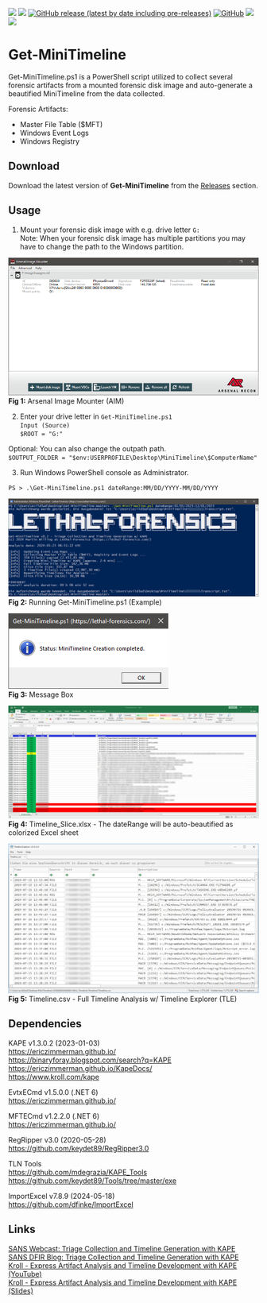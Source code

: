 <img src="https://img.shields.io/badge/Language-Powershell-blue"> <img src="https://img.shields.io/badge/Maintenance%20Level-Actively%20Developed-brightgreen"> [![GitHub release (latest by date including pre-releases)](https://img.shields.io/github/v/release/evild3ad/Get-MiniTimeline?include_prereleases&style=flat&label=Release)](https://github.com/evild3ad/Get-MiniTimeline/releases) [![GitHub](https://img.shields.io/github/license/evild3ad/Get-MiniTimeline?style=flat&label=License)](LICENSE) <a href="https://www.linkedin.com/in/martin-willing-86343565/"><img src="https://img.shields.io/badge/LinkedIn-evild3ad-0077B5.svg?logo=LinkedIn"></a> <a href="https://twitter.com/Evild3ad79"><img src="https://img.shields.io/twitter/follow/Evild3ad79?style=social"></a>

# Get-MiniTimeline
Get-MiniTimeline.ps1 is a PowerShell script utilized to collect several forensic artifacts from a mounted forensic disk image and auto-generate a beautified MiniTimeline from the data collected.

Forensic Artifacts:  
* Master File Table ($MFT)  
* Windows Event Logs  
* Windows Registry  

## Download
Download the latest version of **Get-MiniTimeline** from the [Releases](https://github.com/evild3ad/Get-MiniTimeline/releases) section.

## Usage
1. Mount your forensic disk image with e.g. drive letter `G:`  
Note: When your forensic disk image has multiple partitions you may have to change the path to the Windows partition.   

![Arsenal Image Mounter](https://github.com/evild3ad/Get-MiniTimeline/blob/9ea8d83e20d685dd14ebe3b6f646f0980579c223/Screenshots/01.png)
**Fig 1:** Arsenal Image Mounter (AIM) 

2. Enter your drive letter in `Get-MiniTimeline.ps1`  
`Input (Source)`  
`$ROOT = "G:"`   

Optional: You can also change the outpath path.  
`$OUTPUT_FOLDER = "$env:USERPROFILE\Desktop\MiniTimeline\$ComputerName"`

3. Run Windows PowerShell console as Administrator.  

```
PS > .\Get-MiniTimeline.ps1 dateRange:MM/DD/YYYY-MM/DD/YYYY  
```

![PowerShell](https://github.com/evild3ad/Get-MiniTimeline/blob/9ea8d83e20d685dd14ebe3b6f646f0980579c223/Screenshots/02.png)  
**Fig 2:** Running Get-MiniTimeline.ps1 (Example)  

![MessageBox](https://github.com/evild3ad/Get-MiniTimeline/blob/9ea8d83e20d685dd14ebe3b6f646f0980579c223/Screenshots/03.png)  
**Fig 3:** Message Box  

![Colorized Excel](https://github.com/evild3ad/Get-MiniTimeline/blob/9ea8d83e20d685dd14ebe3b6f646f0980579c223/Screenshots/04.png)  
**Fig 4:** Timeline_Slice.xlsx - The dateRange will be auto-beautified as colorized Excel sheet  

![Timeline Explorer](https://github.com/evild3ad/Get-MiniTimeline/blob/9ea8d83e20d685dd14ebe3b6f646f0980579c223/Screenshots/05.png)  
**Fig 5:** Timeline.csv - Full Timeline Analysis w/ Timeline Explorer (TLE)  

## Dependencies
KAPE v1.3.0.2 (2023-01-03)  
https://ericzimmerman.github.io/  
https://binaryforay.blogspot.com/search?q=KAPE  
https://ericzimmerman.github.io/KapeDocs/  
https://www.kroll.com/kape  

EvtxECmd v1.5.0.0 (.NET 6)  
https://ericzimmerman.github.io/  

MFTECmd v1.2.2.0 (.NET 6)  
https://ericzimmerman.github.io/    

RegRipper v3.0 (2020-05-28)     
https://github.com/keydet89/RegRipper3.0  

TLN Tools   
https://github.com/mdegrazia/KAPE_Tools   
https://github.com/keydet89/Tools/tree/master/exe   

ImportExcel v7.8.9 (2024-05-18)     
https://github.com/dfinke/ImportExcel  
  

## Links
[SANS Webcast: Triage Collection and Timeline Generation with KAPE](https://www.youtube.com/watch?v=iYyWZSNBNcw)  
[SANS DFIR Blog: Triage Collection and Timeline Generation with KAPE](https://digital-forensics.sans.org/blog/2019/08/22/triage-collection-and-timeline-generation-with-kape)  
[Kroll - Express Artifact Analysis and Timeline Development with KAPE (YouTube)](https://www.youtube.com/watch?v=O5VW0Yr7guQ)  
[Kroll - Express Artifact Analysis and Timeline Development with KAPE (Slides)](https://www.kroll.com/-/media/kroll/pdfs/webinars/artifact-analysis-timelining-with-kape.pdf)